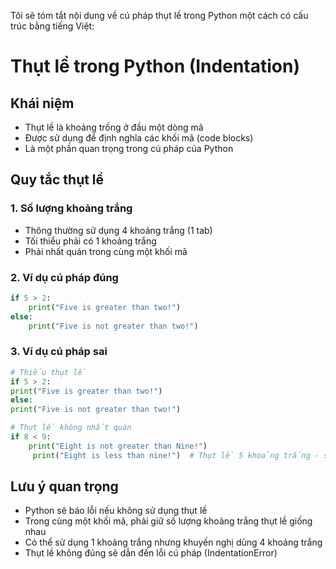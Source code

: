 Tôi sẽ tóm tắt nội dung về cú pháp thụt lề trong Python một cách có cấu trúc bằng tiếng Việt:

# Thụt lề trong Python (Indentation)

## Khái niệm
- Thụt lề là khoảng trống ở đầu một dòng mã
- Được sử dụng để định nghĩa các khối mã (code blocks)
- Là một phần quan trọng trong cú pháp của Python

## Quy tắc thụt lề

### 1. Số lượng khoảng trắng
- Thông thường sử dụng 4 khoảng trắng (1 tab)
- Tối thiểu phải có 1 khoảng trắng
- Phải nhất quán trong cùng một khối mã

### 2. Ví dụ cú pháp đúng
```python
if 5 > 2:
    print("Five is greater than two!")
else:
    print("Five is not greater than two!")
```

### 3. Ví dụ cú pháp sai
```python
# Thiếu thụt lề
if 5 > 2:
print("Five is greater than two!")
else:
print("Five is not greater than two!")

# Thụt lề không nhất quán
if 8 < 9:
    print("Eight is not greater than Nine!")
     print("Eight is less than nine!")  # Thụt lề 5 khoảng trắng - sai
```

## Lưu ý quan trọng
- Python sẽ báo lỗi nếu không sử dụng thụt lề
- Trong cùng một khối mã, phải giữ số lượng khoảng trắng thụt lề giống nhau
- Có thể sử dụng 1 khoảng trắng nhưng khuyến nghị dùng 4 khoảng trắng
- Thụt lề không đúng sẽ dẫn đến lỗi cú pháp (IndentationError)
